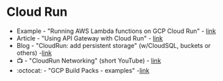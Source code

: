 # Cloud Run

- Example - "Running AWS Lambda functions on GCP Cloud Run" - [link](https://github.com/kelseyhightower/lambda-on-cloud-run)
- Article - "Using API Gateway with Cloud Run" - [link](https://medium.com/google-cloud/how-to-use-google-api-gateway-with-cloud-run-60698959b342)
- Blog - "CloudRun: add persistent storage" (w/CloudSQL, buckets or others) -[link](https://blog.sivamuthukumar.com/google-cloud-run-add-persistent-storage)
- 📺 - "CloudRun Networking" (short YouTube) - [link](https://www.youtube.com/watch?v=rmQovUuR5O4)
- :octocat: - "GCP Build Packs - examples" -[link](https://github.com/GoogleCloudPlatform/buildpacks)
